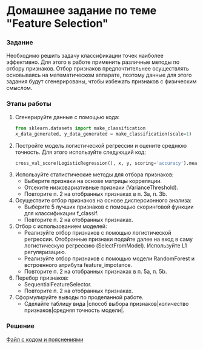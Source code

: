 # Домашнее задание по теме "Feature Selection"

### Задание
Необходимо решить задачу классификации точек наиболее эффективно. Для этого в работе применить различные методы по отбору признаков. Отбор признаков предпочтительнее осуществлять основываясь на математическом аппарате, поэтому данные для этого задания будут сгенерированы, чтобы избежать признаков с физическим смыслом.

### Этапы работы
1. Сгенерируйте данные с помощью кода:  
   ```python
   from sklearn.datasets import make_classification
   x_data_generated, y_data_generated = make_classification(scale=1)
   ```
2. Постройте модель логистической регрессии и оцените среднюю точность. Для этого используйте следующий код:
   ```python
   cross_val_score(LogisticRegression(), x, y, scoring='accuracy').mean()
   ```
3. Используйте статистические методы для отбора признаков:
   - Выберите признаки на основе матрицы корреляции.
   - Отсеките низковариативные признаки (VarianceThreshold).
   - Повторите п. 2 на отобранных признаках в п. 3a, п. 3b.
4. Осуществите отбор признаков на основе дисперсионного анализа:
   - Выберите 5 лучших признаков с помощью скоринговой функции для классификации f_classif.
   - Повторите п. 2 на отобранных признаках.
5. Отбор с использованием моделей:
   - Реализуйте отбор признаков с помощью логистической регрессии. Отобранные признаки подайте далее на вход в саму логистическую регрессию (SelectFromModel). Используйте L1 регуляризацию.
   - Реализуйте отбор признаков с помощью модели RandomForest и встроенного атрибута feature_impotance.
   - Повторите п. 2 на отобранных признаках в п. 5a, п. 5b.
6. Перебор признаков:
   - SequentialFeatureSelector.
   - Повторите п. 2 на отобранных признаках.
7. Сформулируйте выводы по проделанной работе.
   - Сделайте таблицу вида |способ выбора признаков|количество признаков|средняя точность модели|.

### Решение
[Файл с кодом и пояснениями](/Projects/03_Working_with_features_and_building_models/09_Feature_selection/Solution.ipynb)
